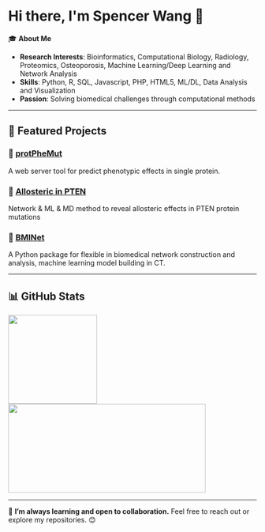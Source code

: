 # Hi there, I'm Spencer Wang 👋

🎓 **About Me**  
- **Research Interests**: Bioinformatics, Computational Biology, Radiology, Proteomics, Osteoporosis, Machine Learning/Deep Learning and Network Analysis  
- **Skills**: Python, R, SQL, Javascript, PHP, HTML5, ML/DL, Data Analysis and Visualization  
- **Passion**: Solving biomedical challenges through computational methods  

---

## 📂 Featured Projects

### 🌟 [protPheMut](https://github.com/Spencer-JRWang/protPheMut)
A web server tool for predict phenotypic effects in single protein.

### 🌟 [Allosteric in PTEN](https://github.com/Spencer-JRWang/PTEN_Mutations)
Network & ML & MD method to reveal allosteric effects in PTEN protein mutations

### 🌟 [BMINet](https://github.com/Spencer-JRWang/BMINet)
A Python package for flexible in biomedical network construction and analysis, machine learning model building in CT.


---

## 📊 GitHub Stats

<a href="https://github.com/AVS1508">
  <img height="180em" src="https://github-readme-stats.vercel.app/api?username=Spencer-JRWang&theme=buefy&show_icons=true" />
  <img height="180em" width = "400em" src="https://github-readme-stats.vercel.app/api/top-langs/?username=Spencer-JRWang&theme=buefy&layout=compact" />
</a>

---

🌱 **I’m always learning and open to collaboration.** Feel free to reach out or explore my repositories. 😊
